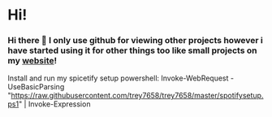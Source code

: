 # Hi!
### Hi there 👋 I only use github for viewing other projects however i have started using it for other things too like small projects on my [website](trey7658.github.io)! 

Install and run my spicetify setup powershell: Invoke-WebRequest -UseBasicParsing "https://raw.githubusercontent.com/trey7658/trey7658/master/spotifysetup.ps1" | Invoke-Expression

<!--
**trey7658/trey7658** is a ✨ _special_ ✨ repository because its `README.md` (this file) appears on your GitHub profile.


